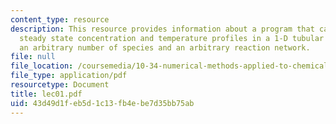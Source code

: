 ```yaml
---
content_type: resource
description: This resource provides information about a program that calculates the
  steady state concentration and temperature profiles in a 1-D tubular reactor for
  an arbitrary number of species and an arbitrary reaction network.
file: null
file_location: /coursemedia/10-34-numerical-methods-applied-to-chemical-engineering-fall-2005/43d49d1feb5d1c13fb4ebe7d35bb75ab_lec01.pdf
file_type: application/pdf
resourcetype: Document
title: lec01.pdf
uid: 43d49d1f-eb5d-1c13-fb4e-be7d35bb75ab
---
```

